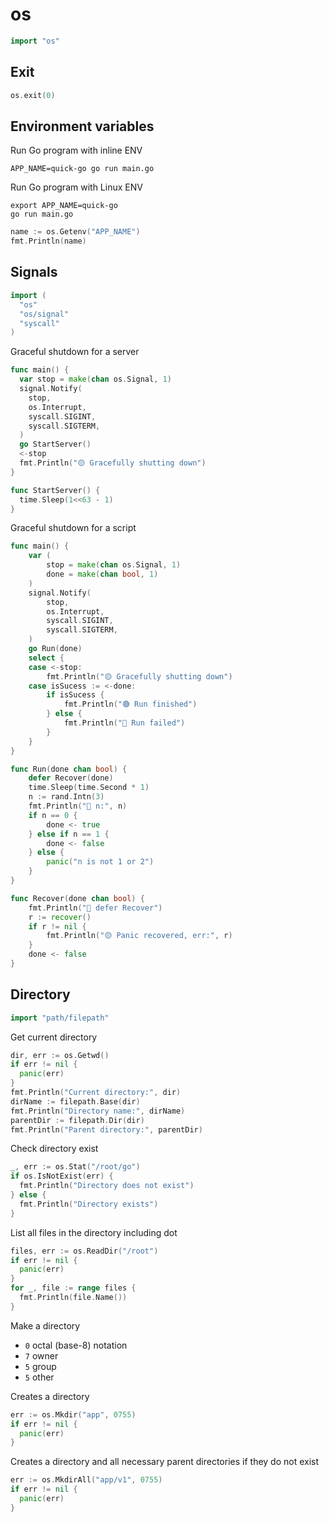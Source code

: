# os

```go
import "os"
```

## Exit

```go
os.exit(0)
```

## Environment variables

Run Go program with inline ENV
```shell
APP_NAME=quick-go go run main.go
```

Run Go program with Linux ENV
```shell
export APP_NAME=quick-go
go run main.go
```

```go
name := os.Getenv("APP_NAME")
fmt.Println(name)
```

## Signals

```go
import (
  "os"
  "os/signal"
  "syscall"
)
```

Graceful shutdown for a server

```go
func main() {
  var stop = make(chan os.Signal, 1)
  signal.Notify(
    stop,
    os.Interrupt,
    syscall.SIGINT,
    syscall.SIGTERM,
  )
  go StartServer()
  <-stop
  fmt.Println("🟡 Gracefully shutting down")
}

func StartServer() {
  time.Sleep(1<<63 - 1)
}
```

Graceful shutdown for a script

```go
func main() {
	var (
		stop = make(chan os.Signal, 1)
		done = make(chan bool, 1)
	)
	signal.Notify(
		stop,
		os.Interrupt,
		syscall.SIGINT,
		syscall.SIGTERM,
	)
	go Run(done)
	select {
	case <-stop:
		fmt.Println("🟡 Gracefully shutting down")
	case isSucess := <-done:
		if isSucess {
			fmt.Println("🟢 Run finished")
		} else {
			fmt.Println("🔴 Run failed")
		}
	}
}

func Run(done chan bool) {
	defer Recover(done)
	time.Sleep(time.Second * 1)
	n := rand.Intn(3)
	fmt.Println("🔵 n:", n)
	if n == 0 {
		done <- true
	} else if n == 1 {
		done <- false
	} else {
		panic("n is not 1 or 2")
	}
}

func Recover(done chan bool) {
	fmt.Println("🔵 defer Recover")
	r := recover()
	if r != nil {
		fmt.Println("🟡 Panic recovered, err:", r)
	}
	done <- false
}
```

## Directory

```go
import "path/filepath"
```

Get current directory
```go
dir, err := os.Getwd()
if err != nil {
  panic(err)
}
fmt.Println("Current directory:", dir)
dirName := filepath.Base(dir)
fmt.Println("Directory name:", dirName)
parentDir := filepath.Dir(dir)
fmt.Println("Parent directory:", parentDir)
```

Check directory exist
```go
_, err := os.Stat("/root/go")
if os.IsNotExist(err) {
  fmt.Println("Directory does not exist")
} else {
  fmt.Println("Directory exists")
}
```

List all files in the directory including dot
```go
files, err := os.ReadDir("/root")
if err != nil {
  panic(err)
}
for _, file := range files {
  fmt.Println(file.Name())
}
```

Make a directory
* `0` octal (base-8) notation
* `7` owner
* `5` group
* `5` other

Creates a directory
```go
err := os.Mkdir("app", 0755)
if err != nil {
  panic(err)
}
```

Creates a directory and all necessary parent directories if they do not exist
```go
err := os.MkdirAll("app/v1", 0755)
if err != nil {
  panic(err)
}
```
